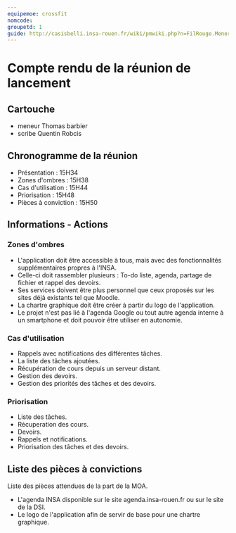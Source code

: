 ```yaml
---
equipemoe: crossfit
nomcode: 
groupetd: 1
guide: http://casisbelli.insa-rouen.fr/wiki/pmwiki.php?n=FilRouge.MenerReunionLancement
---
```


# Compte rendu de la réunion de lancement

## Cartouche
 - meneur Thomas barbier
 - scribe Quentin Robcis

## Chronogramme de la réunion
- Présentation : 15H34
- Zones d'ombres : 15H38
- Cas d'utilisation : 15H44
- Priorisation : 15H48
- Pièces à conviction : 15H50
## Informations - Actions
### Zones d'ombres 
* L'application doit être accessible à tous, mais avec des fonctionnalités supplémentaires propres à l'INSA.
* Celle-ci doit rassembler plusieurs : To-do liste, agenda, partage de fichier et rappel des devoirs.
* Ses services doivent être plus personnel que ceux proposés sur les sites déjà existants tel que Moodle.
* La chartre graphique doit être créer à partir du logo de l'application.
* Le projet n'est pas lié à l'agenda Google ou tout autre agenda interne à un smartphone et doit pouvoir être utiliser en autonomie. 
### Cas d'utilisation
* Rappels avec notifications des différentes tâches.
* La liste des tâches ajoutées.
* Récupération de cours depuis un serveur distant.
* Gestion des devoirs.
* Gestion des priorités des tâches et des devoirs.
### Priorisation
- Liste des tâches.
- Récuperation des cours.
- Devoirs.
- Rappels et notifications.
- Priorisation des tâches et des devoirs.
## Liste des pièces à convictions
Liste des pièces attendues de la part de la MOA.
- L'agenda INSA disponible sur le site agenda.insa-rouen.fr ou sur le site de la DSI.
- Le logo de l'application afin de servir de base pour une chartre graphique.
